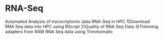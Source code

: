 # RNA-Seq
Automated Analysis of transcriptomic data RNA-Seq in HPC
1)Download RNA Seq data into HPC using RScript
2)Quality of RNA Seq Data
3)Trimming adapters from RAW RNA Seq data using Trimmomatic 
